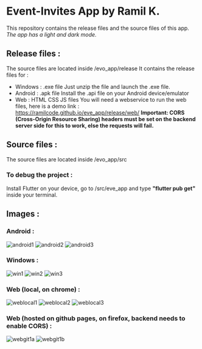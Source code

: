 # Event-Invites App by Ramil K.
This repository contains the release files and the source files of this app.
*The app has a light and dark mode.*

## Release files :
The source files are located inside /evo_app/release
It contains the release files for :

 - Windows : .exe file
	Just unzip the file and launch the .exe file.
 - Android : .apk file
   Install the .api file on your Android device/emulator
 - Web : HTML CSS JS files
	You will need a webservice to run the web files, here is a demo link : https://ramilcode.github.io/eve_app/release/web/ 
	**Important: CORS (Cross-Origin Resource Sharing) headers must be set on the backend server side for this to work, else the requests will fail.**

## Source files :
The source files are located inside /evo_app/src

### To debug the project :
Install Flutter on your device, go to /src/eve_app and type **"flutter pub get"** inside your terminal.

## Images :

### Android :
![android1](./images/android1.PNG)
![android2](./images/android2.PNG)
![android3](./images/android3.PNG)

### Windows :
![win1](./images/win1.PNG)
![win2](./images/win2.PNG)
![win3](./images/win3.PNG)

### Web (local, on chrome) :
![weblocal1](./images/weblocal1.PNG)
![weblocal2](./images/weblocal2.PNG)
![weblocal3](./images/weblocal3.PNG)

### Web (hosted on github pages, on firefox, backend needs to enable CORS) :
![webgit1a](./images/webgit1a.PNG)
![webgit1b](./images/webgit1b.PNG)